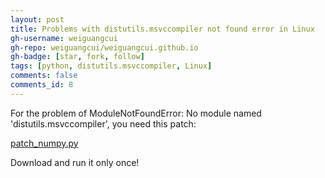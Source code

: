 ```yaml
---
layout: post
title: Problems with distutils.msvccompiler not found error in Linux
gh-username: weiguangcui
gh-repo: weiguangcui/weiguangcui.github.io
gh-badge: [star, fork, follow]
tags: [python, distutils.msvccompiler, Linux]
comments: false
comments_id: 8
---
```


For the problem of ModuleNotFoundError: No module named 'distutils.msvccompiler', you need this patch:

[patch_numpy.py](../assets/files/patch_numpy.py)

Download and run it only once!
